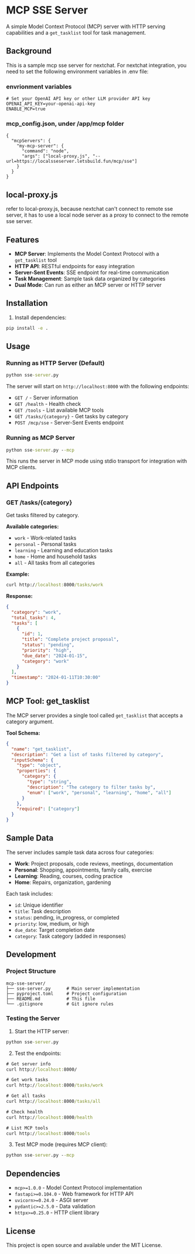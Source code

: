 # MCP SSE Server

A simple Model Context Protocol (MCP) server with HTTP serving capabilities and a `get_tasklist` tool for task management.

## Background
This is a sample mcp sse server for nextchat. For nextchat integration, you need to set the following environment variables in .env file:

### envrionment variables
```config
# Set your OpenAI API key or other LLM provider API key
OPENAI_API_KEY=your-openai-api-key
ENABLE_MCP=true
```

### mcp_config.json, under /app/mcp folder
```
{
  "mcpServers": {
    "my-mcp-server": {
      "command": "node",
      "args": ["local-proxy.js", "--url=https://localsseserver.letsbuild.fun/mcp/sse"]
    }
  }
}
```

## local-proxy.js
refer to local-proxy.js, because nextchat can't connect to remote sse server, it has to use a local node server as a proxy to connect to the remote sse server.

## Features

- **MCP Server**: Implements the Model Context Protocol with a `get_tasklist` tool
- **HTTP API**: RESTful endpoints for easy integration
- **Server-Sent Events**: SSE endpoint for real-time communication
- **Task Management**: Sample task data organized by categories
- **Dual Mode**: Can run as either an MCP server or HTTP server

## Installation

1. Install dependencies:
```cmd
pip install -e .
```

## Usage

### Running as HTTP Server (Default)

```cmd
python sse-server.py
```

The server will start on `http://localhost:8000` with the following endpoints:

- `GET /` - Server information
- `GET /health` - Health check
- `GET /tools` - List available MCP tools
- `GET /tasks/{category}` - Get tasks by category
- `POST /mcp/sse` - Server-Sent Events endpoint

### Running as MCP Server

```cmd
python sse-server.py --mcp
```

This runs the server in MCP mode using stdio transport for integration with MCP clients.

## API Endpoints

### GET /tasks/{category}

Get tasks filtered by category.

**Available categories:**
- `work` - Work-related tasks
- `personal` - Personal tasks
- `learning` - Learning and education tasks
- `home` - Home and household tasks
- `all` - All tasks from all categories

**Example:**
```cmd
curl http://localhost:8000/tasks/work
```

**Response:**
```json
{
  "category": "work",
  "total_tasks": 4,
  "tasks": [
    {
      "id": 1,
      "title": "Complete project proposal",
      "status": "pending",
      "priority": "high",
      "due_date": "2024-01-15",
      "category": "work"
    }
  ],
  "timestamp": "2024-01-11T10:30:00"
}
```

## MCP Tool: get_tasklist

The MCP server provides a single tool called `get_tasklist` that accepts a category argument.

**Tool Schema:**
```json
{
  "name": "get_tasklist",
  "description": "Get a list of tasks filtered by category",
  "inputSchema": {
    "type": "object",
    "properties": {
      "category": {
        "type": "string",
        "description": "The category to filter tasks by",
        "enum": ["work", "personal", "learning", "home", "all"]
      }
    },
    "required": ["category"]
  }
}
```

## Sample Data

The server includes sample task data across four categories:

- **Work**: Project proposals, code reviews, meetings, documentation
- **Personal**: Shopping, appointments, family calls, exercise
- **Learning**: Reading, courses, coding practice
- **Home**: Repairs, organization, gardening

Each task includes:
- `id`: Unique identifier
- `title`: Task description
- `status`: pending, in_progress, or completed
- `priority`: low, medium, or high
- `due_date`: Target completion date
- `category`: Task category (added in responses)

## Development

### Project Structure

```
mcp-sse-server/
├── sse-server.py      # Main server implementation
├── pyproject.toml     # Project configuration
├── README.md          # This file
└── .gitignore         # Git ignore rules
```

### Testing the Server

1. Start the HTTP server:
```cmd
python sse-server.py
```

2. Test the endpoints:
```cmd
# Get server info
curl http://localhost:8000/

# Get work tasks
curl http://localhost:8000/tasks/work

# Get all tasks
curl http://localhost:8000/tasks/all

# Check health
curl http://localhost:8000/health

# List MCP tools
curl http://localhost:8000/tools
```

3. Test MCP mode (requires MCP client):
```cmd
python sse-server.py --mcp
```

## Dependencies

- `mcp>=1.0.0` - Model Context Protocol implementation
- `fastapi>=0.104.0` - Web framework for HTTP API
- `uvicorn>=0.24.0` - ASGI server
- `pydantic>=2.5.0` - Data validation
- `httpx>=0.25.0` - HTTP client library

## License

This project is open source and available under the MIT License.
